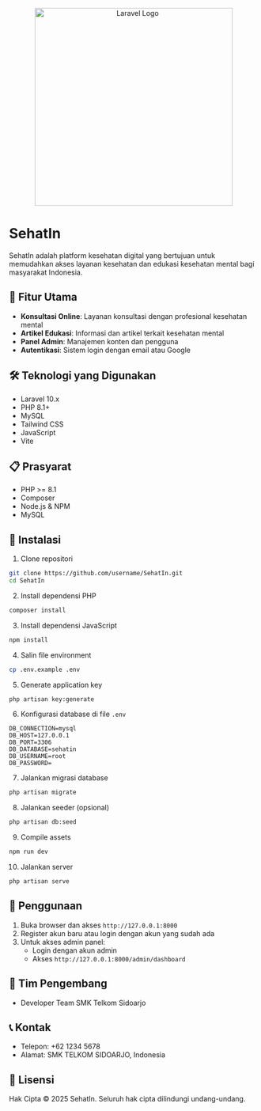
<p align="center"><a href="https://laravel.com" target="_blank"><img src="https://raw.githubusercontent.com/laravel/art/master/logo-lockup/5%20SVG/2%20CMYK/1%20Full%20Color/laravel-logolockup-cmyk-red.svg" width="400" alt="Laravel Logo"></a></p>

# SehatIn

SehatIn adalah platform kesehatan digital yang bertujuan untuk memudahkan akses layanan kesehatan dan edukasi kesehatan mental bagi masyarakat Indonesia.

## 🌟 Fitur Utama

- **Konsultasi Online**: Layanan konsultasi dengan profesional kesehatan mental
- **Artikel Edukasi**: Informasi dan artikel terkait kesehatan mental
- **Panel Admin**: Manajemen konten dan pengguna
- **Autentikasi**: Sistem login dengan email atau Google

## 🛠️ Teknologi yang Digunakan

- Laravel 10.x
- PHP 8.1+
- MySQL
- Tailwind CSS
- JavaScript
- Vite

## 📋 Prasyarat

- PHP >= 8.1
- Composer
- Node.js & NPM
- MySQL

## 🚀 Instalasi

1. Clone repositori
```bash
git clone https://github.com/username/SehatIn.git
cd SehatIn
```

2. Install dependensi PHP
```bash
composer install
```

3. Install dependensi JavaScript
```bash
npm install
```

4. Salin file environment
```bash
cp .env.example .env
```

5. Generate application key
```bash
php artisan key:generate
```

6. Konfigurasi database di file `.env`
```env
DB_CONNECTION=mysql
DB_HOST=127.0.0.1
DB_PORT=3306
DB_DATABASE=sehatin
DB_USERNAME=root
DB_PASSWORD=
```

7. Jalankan migrasi database
```bash
php artisan migrate
```

8. Jalankan seeder (opsional)
```bash
php artisan db:seed
```

9. Compile assets
```bash
npm run dev
```

10. Jalankan server
```bash
php artisan serve
```

## 📱 Penggunaan

1. Buka browser dan akses `http://127.0.0.1:8000`
2. Register akun baru atau login dengan akun yang sudah ada
3. Untuk akses admin panel:
   - Login dengan akun admin
   - Akses `http://127.0.0.1:8000/admin/dashboard`

## 👥 Tim Pengembang

- Developer Team SMK Telkom Sidoarjo

## 📞 Kontak

- Telepon: +62 1234 5678
- Alamat: SMK TELKOM SIDOARJO, Indonesia

## 📄 Lisensi

Hak Cipta © 2025 SehatIn. Seluruh hak cipta dilindungi undang-undang.

